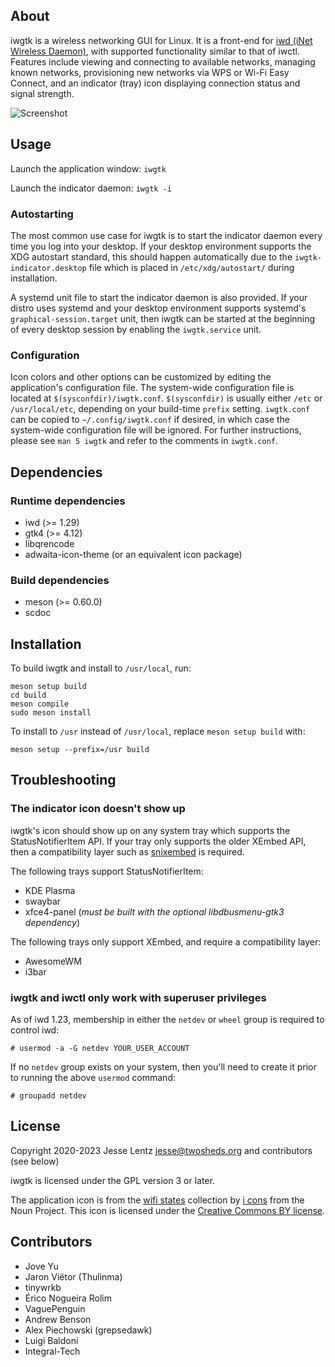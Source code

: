 ## About
iwgtk is a wireless networking GUI for Linux. It is a front-end for [iwd (iNet
Wireless Daemon)](https://iwd.wiki.kernel.org/), with supported functionality
similar to that of iwctl. Features include viewing and connecting to available
networks, managing known networks, provisioning new networks via WPS or Wi-Fi
Easy Connect, and an indicator (tray) icon displaying connection status and
signal strength.

![Screenshot](screenshot/iwgtk-station-mode.png)

## Usage
Launch the application window: `iwgtk`

Launch the indicator daemon: `iwgtk -i`

### Autostarting
The most common use case for iwgtk is to start the indicator daemon every time
you log into your desktop. If your desktop environment supports the XDG
autostart standard, this should happen automatically due to the
`iwgtk-indicator.desktop` file which is placed in `/etc/xdg/autostart/` during
installation.

A systemd unit file to start the indicator daemon is also provided. If your
distro uses systemd and your desktop environment supports systemd's
`graphical-session.target` unit, then iwgtk can be started at the beginning of
every desktop session by enabling the `iwgtk.service` unit.

### Configuration
Icon colors and other options can be customized by editing the application's
configuration file. The system-wide configuration file is located at
`$(sysconfdir)/iwgtk.conf`. `$(sysconfdir)` is usually either `/etc` or
`/usr/local/etc`, depending on your build-time `prefix` setting. `iwgtk.conf`
can be copied to `~/.config/iwgtk.conf` if desired, in which case the
system-wide configuration file will be ignored. For further instructions, please
see `man 5 iwgtk` and refer to the comments in `iwgtk.conf`.

## Dependencies

### Runtime dependencies
* iwd (>= 1.29)
* gtk4 (>= 4.12)
* libqrencode
* adwaita-icon-theme (or an equivalent icon package)

### Build dependencies
* meson (>= 0.60.0)
* scdoc

## Installation
To build iwgtk and install to `/usr/local`, run:
```
meson setup build
cd build
meson compile
sudo meson install
```

To install to `/usr` instead of `/usr/local`, replace `meson setup build` with:
```
meson setup --prefix=/usr build
```

## Troubleshooting

### The indicator icon doesn't show up
iwgtk's icon should show up on any system tray which supports the
StatusNotifierItem API. If your tray only supports the older XEmbed API, then a
compatibility layer such as [snixembed](https://git.sr.ht/~steef/snixembed) is
required.

The following trays support StatusNotifierItem:
* KDE Plasma
* swaybar
* xfce4-panel (*must be built with the optional libdbusmenu-gtk3 dependency*)

The following trays only support XEmbed, and require a compatibility layer:
* AwesomeWM
* i3bar

### iwgtk and iwctl only work with superuser privileges
As of iwd 1.23, membership in either the `netdev` or `wheel` group is required
to control iwd:
```
# usermod -a -G netdev YOUR_USER_ACCOUNT
```
If no `netdev` group exists on your system, then you'll need to create it prior
to running the above `usermod` command:
```
# groupadd netdev
```

## License
Copyright 2020-2023 Jesse Lentz <jesse@twosheds.org> and contributors (see below)

iwgtk is licensed under the GPL version 3 or later.

The application icon is from the [wifi
states](https://thenounproject.com/iconsguru/collection/wifi-states/) collection
by [i cons](https://thenounproject.com/iconsguru/) from the Noun Project. This
icon is licensed under the [Creative Commons BY
license](https://creativecommons.org/licenses/by/3.0/us/legalcode).

## Contributors
* Jove Yu
* Jaron Viëtor (Thulinma)
* tinywrkb
* Érico Nogueira Rolim
* VaguePenguin
* Andrew Benson
* Alex Piechowski (grepsedawk)
* Luigi Baldoni
* Integral-Tech
